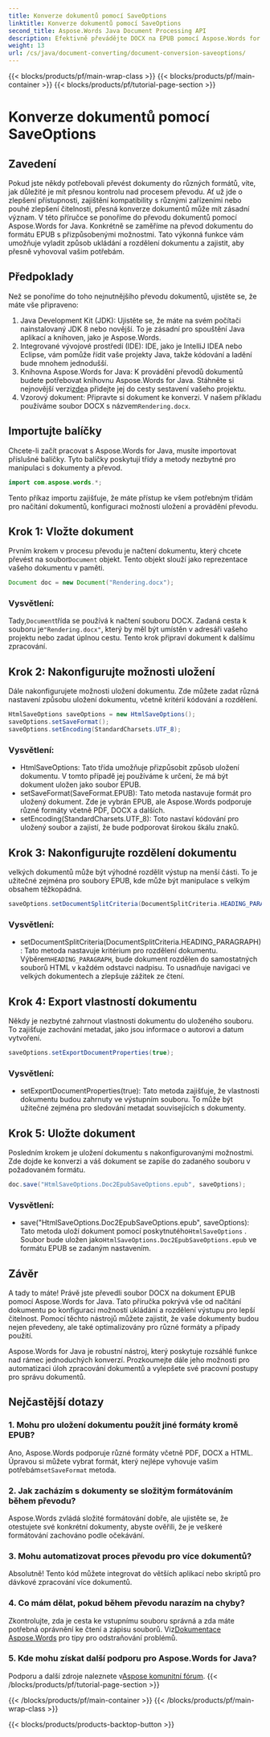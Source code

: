 ```yaml
---
title: Konverze dokumentů pomocí SaveOptions
linktitle: Konverze dokumentů pomocí SaveOptions
second_title: Aspose.Words Java Document Processing API
description: Efektivně převádějte DOCX na EPUB pomocí Aspose.Words for Java. V tomto podrobném průvodci se dozvíte, jak přizpůsobit možnosti ukládání, rozdělit obsah a exportovat vlastnosti dokumentu.
weight: 13
url: /cs/java/document-converting/document-conversion-saveoptions/
---
```


{{< blocks/products/pf/main-wrap-class >}}
{{< blocks/products/pf/main-container >}}
{{< blocks/products/pf/tutorial-page-section >}}

# Konverze dokumentů pomocí SaveOptions


## Zavedení

Pokud jste někdy potřebovali převést dokumenty do různých formátů, víte, jak důležité je mít přesnou kontrolu nad procesem převodu. Ať už jde o zlepšení přístupnosti, zajištění kompatibility s různými zařízeními nebo pouhé zlepšení čitelnosti, přesná konverze dokumentů může mít zásadní význam. V této příručce se ponoříme do převodu dokumentů pomocí Aspose.Words for Java. Konkrétně se zaměříme na převod dokumentu do formátu EPUB s přizpůsobenými možnostmi. Tato výkonná funkce vám umožňuje vyladit způsob ukládání a rozdělení dokumentu a zajistit, aby přesně vyhovoval vašim potřebám.

## Předpoklady

Než se ponoříme do toho nejnutnějšího převodu dokumentů, ujistěte se, že máte vše připraveno:

1. Java Development Kit (JDK): Ujistěte se, že máte na svém počítači nainstalovaný JDK 8 nebo novější. To je zásadní pro spouštění Java aplikací a knihoven, jako je Aspose.Words.
2. Integrované vývojové prostředí (IDE): IDE, jako je IntelliJ IDEA nebo Eclipse, vám pomůže řídit vaše projekty Java, takže kódování a ladění bude mnohem jednodušší.
3.  Knihovna Aspose.Words for Java: K provádění převodů dokumentů budete potřebovat knihovnu Aspose.Words for Java. Stáhněte si nejnovější verzi[zde](https://releases.aspose.com/words/java/)a přidejte jej do cesty sestavení vašeho projektu.
4.  Vzorový dokument: Připravte si dokument ke konverzi. V našem příkladu používáme soubor DOCX s názvem`Rendering.docx`.

## Importujte balíčky

Chcete-li začít pracovat s Aspose.Words for Java, musíte importovat příslušné balíčky. Tyto balíčky poskytují třídy a metody nezbytné pro manipulaci s dokumenty a převod.

```java
import com.aspose.words.*;
```

Tento příkaz importu zajišťuje, že máte přístup ke všem potřebným třídám pro načítání dokumentů, konfiguraci možností uložení a provádění převodu.

## Krok 1: Vložte dokument

 Prvním krokem v procesu převodu je načtení dokumentu, který chcete převést na soubor`Document` objekt. Tento objekt slouží jako reprezentace vašeho dokumentu v paměti.

```java
Document doc = new Document("Rendering.docx");
```

### Vysvětlení:

 Tady,`Document`třída se používá k načtení souboru DOCX. Zadaná cesta k souboru je`"Rendering.docx"`, který by měl být umístěn v adresáři vašeho projektu nebo zadat úplnou cestu. Tento krok připraví dokument k dalšímu zpracování.

## Krok 2: Nakonfigurujte možnosti uložení

Dále nakonfigurujete možnosti uložení dokumentu. Zde můžete zadat různá nastavení způsobu uložení dokumentu, včetně kritérií kódování a rozdělení.

```java
HtmlSaveOptions saveOptions = new HtmlSaveOptions();
saveOptions.setSaveFormat();
saveOptions.setEncoding(StandardCharsets.UTF_8);
```

### Vysvětlení:

- HtmlSaveOptions: Tato třída umožňuje přizpůsobit způsob uložení dokumentu. V tomto případě jej používáme k určení, že má být dokument uložen jako soubor EPUB.
- setSaveFormat(SaveFormat.EPUB): Tato metoda nastavuje formát pro uložený dokument. Zde je vybrán EPUB, ale Aspose.Words podporuje různé formáty včetně PDF, DOCX a dalších.
- setEncoding(StandardCharsets.UTF_8): Toto nastaví kódování pro uložený soubor a zajistí, že bude podporovat širokou škálu znaků.

## Krok 3: Nakonfigurujte rozdělení dokumentu

velkých dokumentů může být výhodné rozdělit výstup na menší části. To je užitečné zejména pro soubory EPUB, kde může být manipulace s velkým obsahem těžkopádná.

```java
saveOptions.setDocumentSplitCriteria(DocumentSplitCriteria.HEADING_PARAGRAPH);
```

### Vysvětlení:

-  setDocumentSplitCriteria(DocumentSplitCriteria.HEADING_PARAGRAPH): Tato metoda nastavuje kritérium pro rozdělení dokumentu. Výběrem`HEADING_PARAGRAPH`, bude dokument rozdělen do samostatných souborů HTML v každém odstavci nadpisu. To usnadňuje navigaci ve velkých dokumentech a zlepšuje zážitek ze čtení.

## Krok 4: Export vlastností dokumentu

Někdy je nezbytné zahrnout vlastnosti dokumentu do uloženého souboru. To zajišťuje zachování metadat, jako jsou informace o autorovi a datum vytvoření.

```java
saveOptions.setExportDocumentProperties(true);
```

### Vysvětlení:

- setExportDocumentProperties(true): Tato metoda zajišťuje, že vlastnosti dokumentu budou zahrnuty ve výstupním souboru. To může být užitečné zejména pro sledování metadat souvisejících s dokumenty.

## Krok 5: Uložte dokument

Posledním krokem je uložení dokumentu s nakonfigurovanými možnostmi. Zde dojde ke konverzi a váš dokument se zapíše do zadaného souboru v požadovaném formátu.

```java
doc.save("HtmlSaveOptions.Doc2EpubSaveOptions.epub", saveOptions);
```

### Vysvětlení:

-  save("HtmlSaveOptions.Doc2EpubSaveOptions.epub", saveOptions): Tato metoda uloží dokument pomocí poskytnutého`HtmlSaveOptions` . Soubor bude uložen jako`HtmlSaveOptions.Doc2EpubSaveOptions.epub` ve formátu EPUB se zadaným nastavením.

## Závěr

A tady to máte! Právě jste převedli soubor DOCX na dokument EPUB pomocí Aspose.Words for Java. Tato příručka pokrývá vše od načítání dokumentu po konfiguraci možností ukládání a rozdělení výstupu pro lepší čitelnost. Pomocí těchto nástrojů můžete zajistit, že vaše dokumenty budou nejen převedeny, ale také optimalizovány pro různé formáty a případy použití.

Aspose.Words for Java je robustní nástroj, který poskytuje rozsáhlé funkce nad rámec jednoduchých konverzí. Prozkoumejte dále jeho možnosti pro automatizaci úloh zpracování dokumentů a vylepšete své pracovní postupy pro správu dokumentů.

## Nejčastější dotazy

### 1. Mohu pro uložení dokumentu použít jiné formáty kromě EPUB?

 Ano, Aspose.Words podporuje různé formáty včetně PDF, DOCX a HTML. Úpravou si můžete vybrat formát, který nejlépe vyhovuje vašim potřebám`setSaveFormat` metoda.

### 2. Jak zacházím s dokumenty se složitým formátováním během převodu?

Aspose.Words zvládá složité formátování dobře, ale ujistěte se, že otestujete své konkrétní dokumenty, abyste ověřili, že je veškeré formátování zachováno podle očekávání.

### 3. Mohu automatizovat proces převodu pro více dokumentů?

Absolutně! Tento kód můžete integrovat do větších aplikací nebo skriptů pro dávkové zpracování více dokumentů.

### 4. Co mám dělat, pokud během převodu narazím na chyby?

 Zkontrolujte, zda je cesta ke vstupnímu souboru správná a zda máte potřebná oprávnění ke čtení a zápisu souborů. Viz[Dokumentace Aspose.Words](https://reference.aspose.com/words/java/) pro tipy pro odstraňování problémů.

### 5. Kde mohu získat další podporu pro Aspose.Words for Java?

Podporu a další zdroje naleznete v[Aspose komunitní fórum](https://forum.aspose.com/c/words/8).
{{< /blocks/products/pf/tutorial-page-section >}}

{{< /blocks/products/pf/main-container >}}
{{< /blocks/products/pf/main-wrap-class >}}

{{< blocks/products/products-backtop-button >}}
